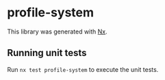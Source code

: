 # profile-system

This library was generated with [Nx](https://nx.dev).

## Running unit tests

Run `nx test profile-system` to execute the unit tests.
